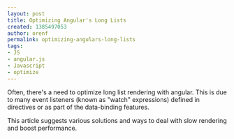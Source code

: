 ```yaml
---
layout: post
title: Optimizing Angular's Long Lists
created: 1385497053
author: orenf
permalink: optimizing-angulars-long-lists
tags:
- JS
- angular.js
- Javascript
- optimize
---
```

<p>Often, there&#39;s a need to optimize long list rendering with angular. This is due to many event listeners (known as &quot;watch&quot; expressions) defined in directives or as part of the data-binding features.</p>

<p>This article suggests various solutions and ways to deal with slow rendering and boost performance.</p>

